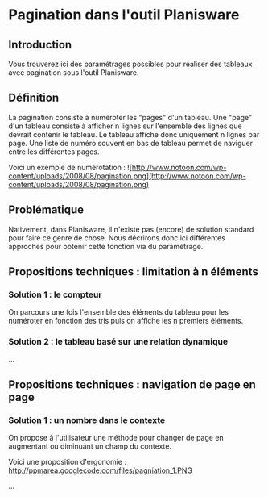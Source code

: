 # Pagination dans l'outil Planisware #
## Introduction ##

Vous trouverez ici des paramétrages possibles pour réaliser des tableaux avec pagination sous l'outil Planisware.


## Définition ##

La pagination consiste à numéroter les "pages" d'un tableau. Une "page" d'un tableau consiste à afficher n lignes sur l'ensemble des lignes que devrait contenir le tableau. Le tableau affiche donc uniquement n lignes par page. Une liste de numéro souvent en bas de tableau permet de naviguer entre les différentes pages.

Voici un exemple de numérotation :
![http://www.notoon.com/wp-content/uploads/2008/08/pagination.png](http://www.notoon.com/wp-content/uploads/2008/08/pagination.png)

## Problématique ##
Nativement, dans Planisware, il n'existe pas (encore) de solution standard pour faire ce genre de chose.
Nous décrirons donc ici différentes approches pour obtenir cette fonction via du paramétrage.

## Propositions techniques : limitation à n éléments ##
### Solution 1 : le compteur ###
On parcours une fois l'ensemble des éléments du tableau pour les numéroter en fonction des tris puis on affiche les n premiers éléments.

### Solution 2 : le tableau basé sur une relation dynamique ###
...

## Propositions techniques : navigation de page en page ##
### Solution 1 : un nombre dans le contexte ###
On propose à l'utilisateur une méthode pour changer de page en augmentant ou diminuant un champ du contexte.

Voici une proposition d'ergonomie :
http://ppmarea.googlecode.com/files/pagniation_1.PNG

...